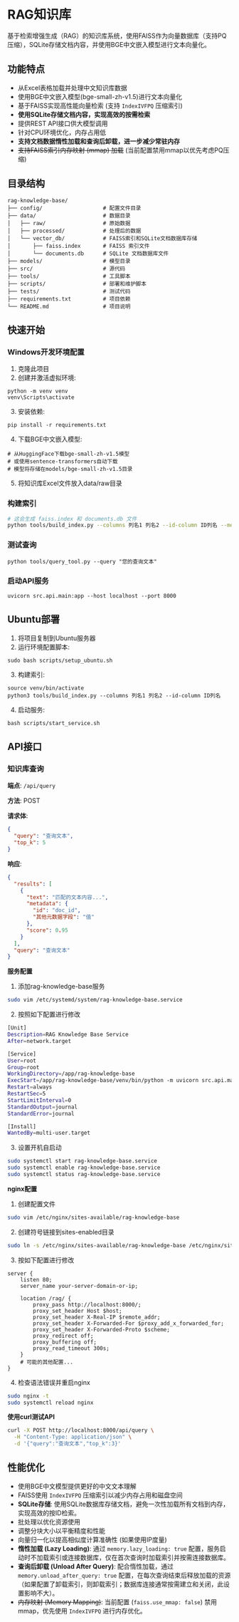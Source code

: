 # RAG知识库

基于检索增强生成（RAG）的知识库系统，使用FAISS作为向量数据库（支持PQ压缩），SQLite存储文档内容，并使用BGE中文嵌入模型进行文本向量化。

## 功能特点

- 从Excel表格加载并处理中文知识库数据
- 使用BGE中文嵌入模型(bge-small-zh-v1.5)进行文本向量化
- 基于FAISS实现高性能向量检索 (支持 `IndexIVFPQ` 压缩索引)
- **使用SQLite存储文档内容，实现高效的按需检索**
- 提供REST API接口供大模型调用
- 针对CPU环境优化，内存占用低
- **支持文档数据惰性加载和查询后卸载，进一步减少常驻内存**
- ~~支持FAISS索引内存映射 (mmap) 加载~~ (当前配置禁用mmap以优先考虑PQ压缩)

## 目录结构

```
rag-knowledge-base/
├── config/                   # 配置文件目录
├── data/                     # 数据目录
│   ├── raw/                  # 原始数据
│   ├── processed/            # 处理后的数据
│   └── vector_db/            # FAISS索引和SQLite文档数据库存储
│       ├── faiss.index       # FAISS 索引文件
│       └── documents.db      # SQLite 文档数据库文件
├── models/                   # 模型目录
├── src/                      # 源代码
├── tools/                    # 工具脚本
├── scripts/                  # 部署和维护脚本
├── tests/                    # 测试代码
├── requirements.txt          # 项目依赖
└── README.md                 # 项目说明
```

## 快速开始

### Windows开发环境配置

1. 克隆此项目
2. 创建并激活虚拟环境:
```
python -m venv venv
venv\Scripts\activate
```
3. 安装依赖:
```
pip install -r requirements.txt
```
4. 下载BGE中文嵌入模型:
```
# 从HuggingFace下载bge-small-zh-v1.5模型
# 或使用sentence-transformers自动下载
# 模型将存储在models/bge-small-zh-v1.5目录
```
5. 将知识库Excel文件放入data/raw目录

### 构建索引

```bash
# 这会生成 faiss.index 和 documents.db 文件
python tools/build_index.py --columns 列名1 列名2 --id-column ID列名 --metadata-columns 元数据列1 元数据列2
```

### 测试查询

```
python tools/query_tool.py --query "您的查询文本"
```

### 启动API服务

```
uvicorn src.api.main:app --host localhost --port 8000
```

## Ubuntu部署

1. 将项目复制到Ubuntu服务器
2. 运行环境配置脚本:
```
sudo bash scripts/setup_ubuntu.sh
```
3. 构建索引:
```
source venv/bin/activate
python3 tools/build_index.py --columns 列名1 列名2 --id-column ID列名
```
4. 启动服务:
```
bash scripts/start_service.sh
```

## API接口

### 知识库查询

**端点**: `/api/query`

**方法**: POST

**请求体**:
```json
{
  "query": "查询文本",
  "top_k": 5
}
```

**响应**:
```json
{
  "results": [
    {
      "text": "匹配的文本内容...",
      "metadata": {
        "id": "doc_id",
        "其他元数据字段": "值"
      },
      "score": 0.95
    }
  ],
  "query": "查询文本"
}
```

**服务配置**

1. 添加rag-knowledge-base服务
```bash
sudo vim /etc/systemd/system/rag-knowledge-base.service
```
2. 按照如下配置进行修改
```bash
[Unit]
Description=RAG Knowledge Base Service
After=network.target

[Service]
User=root
Group=root
WorkingDirectory=/app/rag-knowledge-base
ExecStart=/app/rag-knowledge-base/venv/bin/python -m uvicorn src.api.main:app --host localhost --port 8000 --workers 1
Restart=always
RestartSec=5
StartLimitInterval=0
StandardOutput=journal
StandardError=journal

[Install]
WantedBy=multi-user.target
```
3. 设置开机自启动
```bash
sudo systemctl start rag-knowledge-base.service
sudo systemctl enable rag-knowledge-base.service
sudo systemctl status rag-knowledge-base.service
```

**nginx配置**

1. 创建配置文件
```bash
sudo vim /etc/nginx/sites-available/rag-knowledge-base
```
2. 创建符号链接到sites-enabled目录
```bash
sudo ln -s /etc/nginx/sites-available/rag-knowledge-base /etc/nginx/sites-enabled/
```
3. 按如下配置进行修改
```nginx
server {
    listen 80;
    server_name your-server-domain-or-ip;
    
    location /rag/ {
        proxy_pass http://localhost:8000/;
        proxy_set_header Host $host;
        proxy_set_header X-Real-IP $remote_addr;
        proxy_set_header X-Forwarded-For $proxy_add_x_forwarded_for;
        proxy_set_header X-Forwarded-Proto $scheme;
        proxy_redirect off;
        proxy_buffering off;
        proxy_read_timeout 300s;
    }
    # 可能的其他配置...
}
```
4. 检查语法错误并重启nginx
```bash
sudo nginx -t
sudo systemctl reload nginx
```

**使用curl测试API**
```bash
curl -X POST http://localhost:8000/api/query \
  -H "Content-Type: application/json" \
  -d '{"query":"查询文本","top_k":3}'
```

## 性能优化

- 使用BGE中文模型提供更好的中文文本理解
- FAISS使用 `IndexIVFPQ` 压缩索引以减少内存占用和磁盘空间
- **SQLite存储**: 使用SQLite数据库存储文档，避免一次性加载所有文档到内存，实现高效的按ID检索。
- 批处理以优化资源使用
- 调整分块大小以平衡精度和性能
- 向量归一化以提高相似度计算准确性 (如果使用IP度量)
- **惰性加载 (Lazy Loading)**: 通过 `memory.lazy_loading: true` 配置，服务启动时不加载索引或连接数据库，仅在首次查询时加载索引并按需连接数据库。
- **查询后卸载 (Unload After Query)**: 配合惰性加载，通过 `memory.unload_after_query: true` 配置，在每次查询结束后释放加载的资源（如果配置了卸载索引，则卸载索引；数据库连接通常按需建立和关闭，此设置影响不大）。
- ~~内存映射 (Memory Mapping)~~: 当前配置 (`faiss.use_mmap: false`) 禁用mmap，优先使用 `IndexIVFPQ` 进行内存优化。
